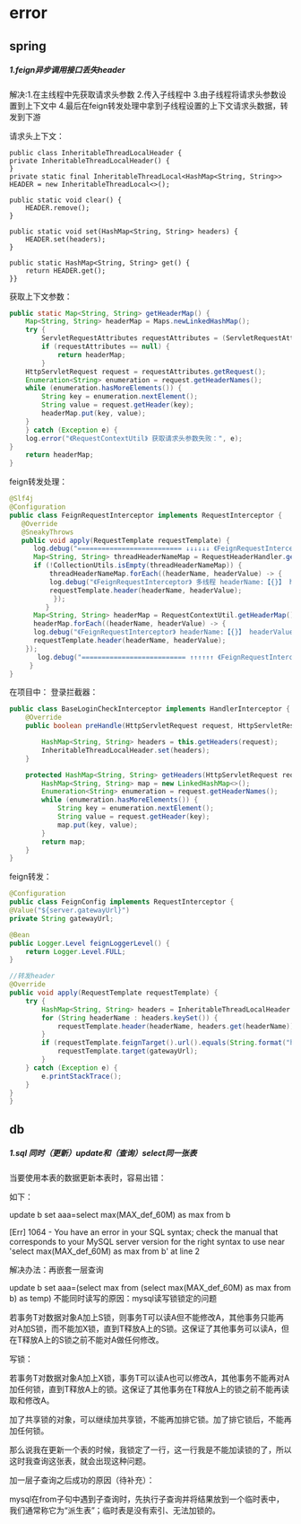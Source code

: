 # error

## spring
##### 1.feign异步调用接口丢失header
解决:1.在主线程中先获取请求头参数
    2.传入子线程中
    3.由子线程将请求头参数设置到上下文中
    4.最后在feign转发处理中拿到子线程设置的上下文请求头数据，转发到下游

请求头上下文：

    public class InheritableThreadLocalHeader {
    private InheritableThreadLocalHeader() {
    }
    private static final InheritableThreadLocal<HashMap<String, String>> HEADER = new InheritableThreadLocal<>();
    
    public static void clear() {
        HEADER.remove();
    }
    
    public static void set(HashMap<String, String> headers) {
        HEADER.set(headers);
    }
    
    public static HashMap<String, String> get() {
        return HEADER.get();
    }}

获取上下文参数：

```java
public static Map<String, String> getHeaderMap() {
    Map<String, String> headerMap = Maps.newLinkedHashMap();
	try {
		ServletRequestAttributes requestAttributes = (ServletRequestAttributes) RequestContextHolder.getRequestAttributes();
		if (requestAttributes == null) {
			return headerMap;
		}
	HttpServletRequest request = requestAttributes.getRequest();
	Enumeration<String> enumeration = request.getHeaderNames();
	while (enumeration.hasMoreElements()) {
		String key = enumeration.nextElement();
		String value = request.getHeader(key);
		headerMap.put(key, value);
	}
	} catch (Exception e) {
	log.error("《RequestContextUtil》 获取请求头参数失败：", e);
}
	return headerMap;
}
```

feign转发处理：

```java
@Slf4j
@Configuration
public class FeignRequestInterceptor implements RequestInterceptor {
   @Override
   @SneakyThrows
   public void apply(RequestTemplate requestTemplate) {
      log.debug("========================== ↓↓↓↓↓↓ 《FeignRequestInterceptor》 Start... ↓↓↓↓↓↓ ==========================");
      Map<String, String> threadHeaderNameMap = RequestHeaderHandler.getHeaderMap();
      if (!CollectionUtils.isEmpty(threadHeaderNameMap)) {
          threadHeaderNameMap.forEach((headerName, headerValue) -> {
          log.debug("《FeignRequestInterceptor》 多线程 headerName:【{}】 headerValue:【{}】", headerName, headerValue);
          requestTemplate.header(headerName, headerValue);
           });
         }
      Map<String, String> headerMap = RequestContextUtil.getHeaderMap();
      headerMap.forEach((headerName, headerValue) -> {
      log.debug("《FeignRequestInterceptor》 headerName:【{}】 headerValue:【{}】", headerName, headerValue);
      requestTemplate.header(headerName, headerValue);
    });
       log.debug("========================== ↑↑↑↑↑↑ 《FeignRequestInterceptor》 End... ↑↑↑↑↑↑ ==========================");
     }
}
```


在项目中：
登录拦截器：

```java
public class BaseLoginCheckInterceptor implements HandlerInterceptor {
    @Override
    public boolean preHandle(HttpServletRequest request, HttpServletResponse response, Object handler) throws Exception {

        HashMap<String, String> headers = this.getHeaders(request);
        InheritableThreadLocalHeader.set(headers);
    }

    protected HashMap<String, String> getHeaders(HttpServletRequest request) {
        HashMap<String, String> map = new LinkedHashMap<>();
        Enumeration<String> enumeration = request.getHeaderNames();
        while (enumeration.hasMoreElements()) {
            String key = enumeration.nextElement();
            String value = request.getHeader(key);
            map.put(key, value);
        }
        return map;
    }
}

```


feign转发：

```java
@Configuration
public class FeignConfig implements RequestInterceptor {
@Value("${server.gatewayUrl}")
private String gatewayUrl;

@Bean
public Logger.Level feignLoggerLevel() {
    return Logger.Level.FULL;
}

//转发header
@Override
public void apply(RequestTemplate requestTemplate) {
    try {
        HashMap<String, String> headers = InheritableThreadLocalHeader.get();
        for (String headerName : headers.keySet()) {
            requestTemplate.header(headerName, headers.get(headerName));
        }
        if (requestTemplate.feignTarget().url().equals(String.format("http://%s", requestTemplate.feignTarget().name()))) {
            requestTemplate.target(gatewayUrl);
        }
    } catch (Exception e) {
        e.printStackTrace();
    }
}
}
```







## db
##### 1.sql 同时（更新）update和（查询）select同一张表
当要使用本表的数据更新本表时，容易出错：

如下：

update b set aaa=select max(MAX_def_60M) as max from b

[Err] 1064 - You have an error in your SQL syntax; check the manual that corresponds to your MySQL server version for the right syntax to use near 'select max(MAX_def_60M) as max from b' at line 2

解决办法：再嵌套一层查询

update b set aaa=(select max from (select max(MAX_def_60M) as max from b) as temp) 不能同时读写的原因：mysql读写锁锁定的问题

若事务T对数据对象A加上S锁，则事务T可以读A但不能修改A，其他事务只能再对A加S锁，而不能加X锁，直到T释放A上的S锁。这保证了其他事务可以读A，但在T释放A上的S锁之前不能对A做任何修改。

写锁：

若事务T对数据对象A加上X锁，事务T可以读A也可以修改A，其他事务不能再对A加任何锁，直到T释放A上的锁。这保证了其他事务在T释放A上的锁之前不能再读取和修改A。

加了共享锁的对象，可以继续加共享锁，不能再加排它锁。加了排它锁后，不能再加任何锁。

那么说我在更新一个表的时候，我锁定了一行，这一行我是不能加读锁的了，所以这时我查询这张表，就会出现这种问题。

加一层子查询之后成功的原因（待补充）：

mysql在from子句中遇到子查询时，先执行子查询并将结果放到一个临时表中，我们通常称它为“派生表”；临时表是没有索引、无法加锁的。